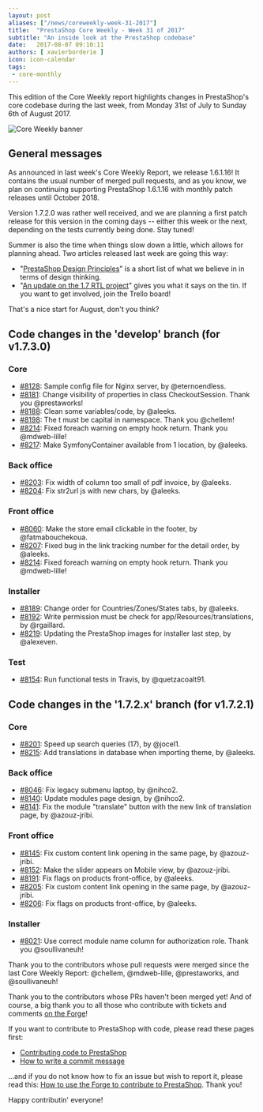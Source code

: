 ```yaml
---
layout: post
aliases: ["/news/coreweekly-week-31-2017"]
title:  "PrestaShop Core Weekly - Week 31 of 2017"
subtitle: "An inside look at the PrestaShop codebase"
date:   2017-08-07 09:10:11
authors: [ xavierborderie ]
icon: icon-calendar
tags:
 - core-monthly
---
```


This edition of the Core Weekly report highlights changes in PrestaShop's core codebase during the last week, from Monday 31st of July to Sunday 6th of August 2017.

![Core Weekly banner](/assets/images/2017/04/core_weekly_banner.jpg)


## General messages

As announced in last week's Core Weekly Report, we release 1.6.1.16! It contains the usual number of merged pull requests, and as you know, we plan on continuing supporting PrestaShop 1.6.1.16 with monthly patch releases until October 2018.

Version 1.7.2.0 was rather well received, and we are planning a first patch release for this version in the coming days -- either this week or the next, depending on the tests currently being done. Stay tuned!

Summer is also the time when things slow down a little, which allows for planning ahead. Two articles released last week are going this way:

* "[PrestaShop Design Principles](http://build.prestashop.com/tools/prestashop-design-principles/)" is a short list of what we believe in in terms of design thinking.
* "[An update on the 1.7 RTL project](http://build.prestashop.com/news/PrestaShop-RTL-project-update/)" gives you what it says on the tin. If you want to get involved, join the Trello board!

That's a nice start for August, don't you think?


## Code changes in the 'develop' branch (for v1.7.3.0)

### Core

* [#8128](https://github.com/PrestaShop/PrestaShop/pull/8128): Sample config file for Nginx server, by @eternoendless.
* [#8181](https://github.com/PrestaShop/PrestaShop/pull/8181): Change visibility of properties in class CheckoutSession. Thank you @prestaworks!
* [#8188](https://github.com/PrestaShop/PrestaShop/pull/8188): Clean some variables/code, by @aleeks.
* [#8198](https://github.com/PrestaShop/PrestaShop/pull/8198): The t must be capital in namespace. Thank you @chellem!
* [#8214](https://github.com/PrestaShop/PrestaShop/pull/8214): Fixed foreach warning on empty hook return. Thank you @mdweb-lille!
* [#8217](https://github.com/PrestaShop/PrestaShop/pull/8217): Make SymfonyContainer available from 1 location, by @aleeks.

### Back office

* [#8203](https://github.com/PrestaShop/PrestaShop/pull/8203): Fix width of column too small of pdf invoice, by @aleeks.
* [#8204](https://github.com/PrestaShop/PrestaShop/pull/8204): Fix str2url js with new chars, by @aleeks.

### Front office

* [#8060](https://github.com/PrestaShop/PrestaShop/pull/8060): Make the store email clickable in the footer, by @fatmabouchekoua.
* [#8207](https://github.com/PrestaShop/PrestaShop/pull/8207): Fixed bug in the link tracking number for the detail order, by @aleeks.
* [#8214](https://github.com/PrestaShop/PrestaShop/pull/8214): Fixed foreach warning on empty hook return. Thank you @mdweb-lille!

### Installer

* [#8189](https://github.com/PrestaShop/PrestaShop/pull/8189): Change order for Countries/Zones/States tabs, by @aleeks.
* [#8192](https://github.com/PrestaShop/PrestaShop/pull/8192): Write permission must be check for app/Resources/translations, by @rgaillard.
* [#8219](https://github.com/PrestaShop/PrestaShop/pull/8219): Updating the PrestaShop images for installer last step, by @alexeven.

### Test

* [#8154](https://github.com/PrestaShop/PrestaShop/pull/8154): Run functional tests in Travis, by @quetzacoalt91.


## Code changes in the '1.7.2.x' branch (for v1.7.2.1)

### Core

* [#8201](https://github.com/PrestaShop/PrestaShop/pull/8201): Speed up search queries (17), by @jocel1.
* [#8215](https://github.com/PrestaShop/PrestaShop/pull/8215): Add translations in database when importing theme, by @aleeks.

### Back office

* [#8046](https://github.com/PrestaShop/PrestaShop/pull/8046): Fix legacy submenu laptop, by @nihco2.
* [#8140](https://github.com/PrestaShop/PrestaShop/pull/8140): Update modules page design, by @nihco2.
* [#8141](https://github.com/PrestaShop/PrestaShop/pull/8141): Fix the module "translate" button with the new link of translation page, by @azouz-jribi.

### Front office

* [#8145](https://github.com/PrestaShop/PrestaShop/pull/8145): Fix custom content link opening in the same page, by @azouz-jribi.
* [#8152](https://github.com/PrestaShop/PrestaShop/pull/8152): Make the slider appears on Mobile view, by @azouz-jribi.
* [#8191](https://github.com/PrestaShop/PrestaShop/pull/8191): Fix flags on products front-office, by @aleeks.
* [#8205](https://github.com/PrestaShop/PrestaShop/pull/8205): Fix custom content link opening in the same page, by @azouz-jribi.
* [#8206](https://github.com/PrestaShop/PrestaShop/pull/8206): Fix flags on products front-office, by @aleeks.

### Installer

* [#8021](https://github.com/PrestaShop/PrestaShop/pull/8021): Use correct module name column for authorization role. Thank you @soullivaneuh!


Thank you to the contributors whose pull requests were merged since the last Core Weekly Report: @chellem, @mdweb-lille, @prestaworks, and @soullivaneuh!

Thank you to the contributors whose PRs haven't been merged yet! And of course, a big thank you to all those who contribute with tickets and comments [on the Forge](http://forge.prestashop.com/)!

If you want to contribute to PrestaShop with code, please read these pages first:

 * [Contributing code to PrestaShop](http://doc.prestashop.com/display/PS16/Contributing+code+to+PrestaShop)
 * [How to write a commit message](http://doc.prestashop.com/display/PS16/How+to+write+a+commit+message)

...and if you do not know how to fix an issue but wish to report it, please read this: [How to use the Forge to contribute to PrestaShop](http://doc.prestashop.com/display/PS16/How+to+use+the+Forge+to+contribute+to+PrestaShop). Thank you!

Happy contributin' everyone!
